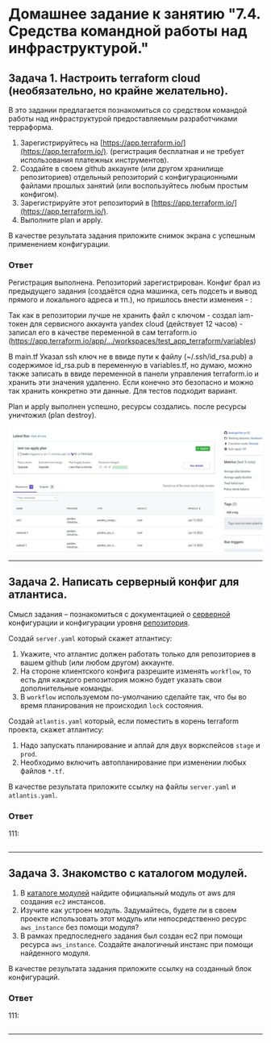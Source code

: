 # Домашнее задание к занятию "7.4. Средства командной работы над инфраструктурой."

## Задача 1. Настроить terraform cloud (необязательно, но крайне желательно).

В это задании предлагается познакомиться со средством командой работы над инфраструктурой предоставляемым
разработчиками терраформа. 

1. Зарегистрируйтесь на [https://app.terraform.io/](https://app.terraform.io/).
(регистрация бесплатная и не требует использования платежных инструментов).
1. Создайте в своем github аккаунте (или другом хранилище репозиториев) отдельный репозиторий с
 конфигурационными файлами прошлых занятий (или воспользуйтесь любым простым конфигом).
1. Зарегистрируйте этот репозиторий в [https://app.terraform.io/](https://app.terraform.io/).
1. Выполните plan и apply. 

В качестве результата задания приложите снимок экрана с успешным применением конфигурации.
### Ответ
Регистрация выполнена. Репозиторий зарегистрирован. Конфиг брал из предыдущего задания (создаётся одна машинка, сеть подсеть и вывод прямого и локального адреса и тп.), но пришлось внести изменеия - :

Так как в репозитории лучше не хранить файл с ключом - создал iam-токен для сервисного аккаунта yandex cloud (действует 12 часов) - записал его в качестве переменной в сам terraform.io (https://app.terraform.io/app/.../workspaces/test_app_terraform/variables) 

В main.tf Указал ssh ключ не в ввиде пути к файлу (~/.ssh/id_rsa.pub) а содержимое id_rsa.pub в переменную в variables.tf, но думаю, можно также записать в ввиде переменной в панели управления terraform.io и хранить эти значения удаленно. Если конечно это безопасно и можно так хранить конкретно эти данные. Для тестов подходит вариант.

Plan и apply выполнен успешно, ресурсы создались. после ресурсы уничтожил (plan destroy).   
<p align="center"> <img src="./assets/run.jpg"></p>

---
## Задача 2. Написать серверный конфиг для атлантиса. 

Смысл задания – познакомиться с документацией 
о [серверной](https://www.runatlantis.io/docs/server-side-repo-config.html) конфигурации и конфигурации уровня 
 [репозитория](https://www.runatlantis.io/docs/repo-level-atlantis-yaml.html).

Создай `server.yaml` который скажет атлантису:
1. Укажите, что атлантис должен работать только для репозиториев в вашем github (или любом другом) аккаунте.
1. На стороне клиентского конфига разрешите изменять `workflow`, то есть для каждого репозитория можно 
будет указать свои дополнительные команды. 
1. В `workflow` используемом по-умолчанию сделайте так, что бы во время планирования не происходил `lock` состояния.

Создай `atlantis.yaml` который, если поместить в корень terraform проекта, скажет атлантису:
1. Надо запускать планирование и аплай для двух воркспейсов `stage` и `prod`.
1. Необходимо включить автопланирование при изменении любых файлов `*.tf`.

В качестве результата приложите ссылку на файлы `server.yaml` и `atlantis.yaml`.
### Ответ
111:
``` 

```
---
## Задача 3. Знакомство с каталогом модулей. 

1. В [каталоге модулей](https://registry.terraform.io/browse/modules) найдите официальный модуль от aws для создания
`ec2` инстансов. 
2. Изучите как устроен модуль. Задумайтесь, будете ли в своем проекте использовать этот модуль или непосредственно 
ресурс `aws_instance` без помощи модуля?
3. В рамках предпоследнего задания был создан ec2 при помощи ресурса `aws_instance`. 
Создайте аналогичный инстанс при помощи найденного модуля.   

В качестве результата задания приложите ссылку на созданный блок конфигураций. 
### Ответ
111:
``` 

```
---
